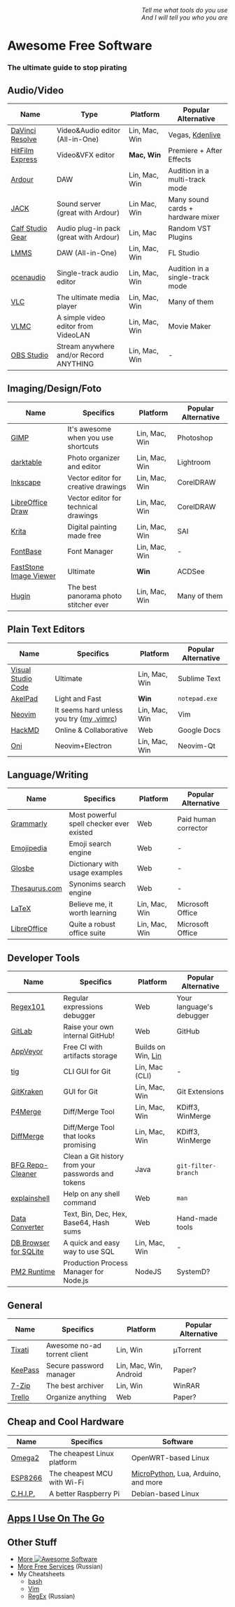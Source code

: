 <p align="right"><i>
Tell me what tools do you use<br />
And I will tell you who you are</i></p>

# Awesome Free Software
### The ultimate guide to stop pirating

## Audio/Video

Name | Type | Platform | Popular Alternative
---- | ---- | -------- | -------------------
[DaVinci Resolve](https://www.blackmagicdesign.com/ru/products/davinciresolve/) | Video&Audio editor (All-in-One) | Lin, Mac, Win | Vegas, [Kdenlive](https://flathub.org/apps/details/org.kde.kdenlive)
[HitFilm Express](https://hitfilm.com/express/) | Video&VFX editor | **Mac, Win** | Premiere + After Effects
[Ardour](https://ardour.org/) | DAW | Lin, Mac, Win | Audition in a multi-track mode
[JACK](http://jackaudio.org/) | Sound server (great with Ardour) | Lin Mac, Win | Many sound cards + hardware mixer
[Calf Studio Gear](https://calf-studio-gear.org/) | Audio plug-in pack (great with Ardour) | Lin, Mac | Random VST Plugins
[LMMS](https://lmms.io/) | DAW (All-in-One) | Lin, Mac, Win | FL Studio
[ocenaudio](https://www.ocenaudio.com/) | Single-track audio editor | Lin, Mac, Win | Audition in a single-track mode
[VLC](https://www.videolan.org/vlc/index.ru.html) | The ultimate media player | Lin, Mac, Win | Many of them
[VLMC](https://www.videolan.org/vlmc/) | A simple video editor from VideoLAN | Lin, Mac, Win | Movie Maker
[OBS Studio](https://obsproject.com/) | Stream anywhere and/or Record ANYTHING | Lin, Mac, Win | -


## Imaging/Design/Foto

Name | Specifics | Platform | Popular Alternative
---- | --------- | -------- | -------------------
[GIMP](gimp.org) | It's awesome when you use shortcuts | Lin, Mac, Win | Photoshop
[darktable](https://www.darktable.org/) | Photo organizer and editor | Lin, Mac, Win | Lightroom
[Inkscape](https://inkscape.org/en/) | Vector editor for creative drawings | Lin, Mac, Win | CorelDRAW
[LibreOffice Draw](https://libreoffice.org/) | Vector editor for technical drawings | Lin, Mac, Win | CorelDRAW
[Krita](https://krita.org/en/) | Digital painting made free | Lin, Mac, Win | SAI
[FontBase](https://fontba.se/) | Font Manager | Lin, Mac, Win | -
[FastStone Image Viewer](http://www.faststone.org/FSViewerDownload.htm) | Ultimate | **Win** | ACDSee
[Hugin](http://hugin.sourceforge.net/) | The best panorama photo stitcher ever | Lin, Mac, Win | Many of them


## Plain Text Editors

Name | Specifics | Platform | Popular Alternative
---- | --------- | -------- | -------------------
[Visual Studio Code](https://code.visualstudio.com/) | Ultimate | Lin, Mac, Win | Sublime Text
[AkelPad](http://akelpad.sourceforge.net/en/) | Light and Fast | **Win** | `notepad.exe`
[Neovim](https://neovim.io/) | It seems hard unless you try ([my .vimrc](https://github.com/Himura2la/nvim-config)) | Lin, Mac, Win | Vim
[HackMD](https://hackmd.io/) | Online & Collaborative | Web | Google Docs
[Oni](https://github.com/onivim/oni) | Neovim+Electron | Lin, Mac, Win | Neovim-Qt


## Language/Writing

Name | Specifics | Platform | Popular Alternative
---- | --------- | -------- | -------------------
[Grammarly](https://grammarly.com/) | Most powerful spell checker ever existed | Web | Paid human corrector
[Emojipedia](https://emojipedia.org/objects/) | Emoji search engine | Web | -
[Glosbe](https://glosbe.com/) | Dictionary with usage examples | Web | -
[Thesaurus.com](http://thesaurus.com) | Synonims search engine | Web | -
[LaTeX](https://www.latex-project.org/) | Believe me, it worth learning | Lin, Mac, Win | Microsoft Office
[LibreOffice](https://libreoffice.org/) | Quite a robust office suite | Lin, Mac, Win | Microsoft Office


## Developer Tools

Name | Specifics | Platform | Popular Alternative
---- | --------- | -------- | -------------------
[Regex101](https://regex101.com/) | Regular expressions debugger | Web | Your language's debugger
[GitLab](https://gitlab.com) | Raise your own internal GitHub! | Web | GitHub
[AppVeyor](https://www.appveyor.com/) | Free CI with artifacts storage | Builds on Win, [Lin](https://www.appveyor.com/docs/getting-started-with-appveyor-for-linux/)
[tig](http://jonas.nitro.dk/tig/) | CLI GUI for Git | Lin, Mac (CLI) | -
[GitKraken](https://www.gitkraken.com/) | GUI for Git | Lin, Mac, Win | Git Extensions
[P4Merge](https://www.perforce.com/products/helix-core-apps/merge-diff-tool-p4merge) | Diff/Merge Tool | Lin, Mac, Win | KDiff3, WinMerge
[DiffMerge](http://www.sourcegear.com/diffmerge/index.html) | Diff/Merge Tool that looks promising | Lin, Mac, Win | KDiff3, WinMerge
[BFG Repo-Cleaner](https://rtyley.github.io/bfg-repo-cleaner/) | Clean a Git history from your passwords and tokens | Java | `git-filter-branch`
[explainshell](https://www.explainshell.com/) | Help on any shell command | Web | `man`
[Data Converter](https://conv.darkbyte.ru/) | Text, Bin, Dec, Hex, Base64, Hash sums | Web | Hand-made tools
[DB Browser for SQLite](http://sqlitebrowser.org/) | A quick and easy way to use SQL | Lin, Mac, Win | -
[PM2 Runtime](https://pm2.io/runtime/) | Production Process Manager for Node.js | NodeJS | SystemD?


## General

Name | Specifics | Platform | Popular Alternative
---- | --------- | -------- | -------------------
[Tixati](https://www.tixati.com) | Awesome no-ad torrent client | Lin, Win | μTorrent
[KeePass](https://www.keepassx.org/) | Secure password manager | Lin, Mac, Win, Android | Paper?
[7-Zip](https://www.7-zip.org/) | The best archiver | Lin, Win | WinRAR
[Trello](https://trello.com/) | Organize anything | Web | Paper?


## Cheap and Cool Hardware

Name | Specifics | Software
---- | --------- | --------
[Omega2](https://onion.io/omega2/) | The cheapest Linux platform | OpenWRT-based Linux
[ESP8266](https://en.wikipedia.org/wiki/ESP8266) | The cheapest MCU with Wi-Fi | [MicroPython](https://micropython.org/), Lua, Arduino, and more
[C.H.I.P.](https://getchip.com/) | A better Raspberry Pi | Debian-based Linux

## [Apps I Use On The Go](Android.md)

## Other Stuff
* [More ![Awesome](https://awesome.re/badge-flat.svg) Software](https://awesome.re)
* [More Free Services](https://habrahabr.ru/post/271279/) (Russian)
* My Cheatsheets
    * [bash](http://himura.cf/bash.html)
    * [Vim](http://himura.cf/vi.html)
    * [RegEx](http://himura.cf/regex.html) (Russian)
